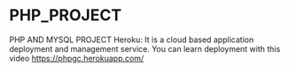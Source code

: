 # PHP_PROJECT
PHP AND MYSQL PROJECT
Heroku: It is a cloud based application deployment and management service.
You can learn deployment with this video
https://phpgc.herokuapp.com/
